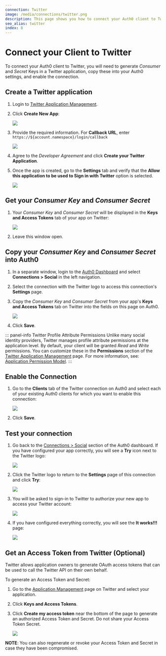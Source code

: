 ```yaml
---
connection: Twitter
image: /media/connections/twitter.png
description: This page shows you how to connect your Auth0 client to Twitter. You will need to generate keys, copy these into your Auth0 settings, and enable the connection.
seo_alias: twitter
index: 8
---
```


# Connect your Client to Twitter

To connect your Auth0 client to Twitter, you will need to generate *Consumer* and *Secret* Keys in a Twitter application, copy these into your Auth0 settings, and enable the connection.

## Create a Twitter application

1. Login to [Twitter Application Management](https://apps.twitter.com/).

2. Click **Create New App**:

    ![](/media/articles/connections/social/twitter/twitter-api-1.png)

3. Provide the required information. For **Callback URL**, enter `https://${account.namespace}/login/callback`

    ![](/media/articles/connections/social/twitter/twitter-api-2.png)

4. Agree to the *Developer Agreement* and click **Create your Twitter Application**.

5. Once the app is created, go to the **Settings** tab and verify that the **Allow this application to be used to Sign in with Twitter** option is selected.

    ![](/media/articles/connections/social/twitter/twitter-api-3.png)

## Get your *Consumer Key* and *Consumer Secret*

1. Your *Consumer Key* and *Consumer Secret* will be displayed in the **Keys and Access Tokens** tab of your app on Twitter:

    ![](/media/articles/connections/social/twitter/twitter-api-4.png)

2. Leave this window open.

## Copy your *Consumer Key* and *Consumer Secret* into Auth0

1. In a separate window, login to the [Auth0 Dashboard](${manage_url}) and select **Connections > Social** in the left navigation.

2. Select the connection with the Twitter logo to access this connection's **Settings** page.

3. Copy the *Consumer Key* and *Consumer Secret* from your app's **Keys and Access Tokens** tab on Twitter into the fields on this page on Auth0.

    ![](/media/articles/connections/social/twitter/twitter-api-5.png)

4. Click **Save**.

::: panel-info Twitter Profile Attribute Permissions
Unlike many social identity providers, Twitter manages profile attribute permissions at the application level. By default, your client will be granted *Read* and *Write* permissions. You can customize these in the **Permissions** section of the [Twitter Application Management](https://apps.twitter.com) page. For more information, see: [Application Permission Model](https://dev.twitter.com/oauth/overview/application-permission-model).
:::

## Enable the Connection

1. Go to the **Clients** tab of the Twitter connection on Auth0 and select each of your existing Auth0 clients for which you want to enable this connection:

    ![](/media/articles/connections/social/twitter/twitter-api-6.png)

2. Click **Save**.

## Test your connection

1. Go back to the [Connections > Social](${manage_url}/#/conncetions/social) section of the Auth0 dashboard. If you have configured your app correctly, you will see a **Try** icon next to the Twitter logo:

    ![](/media/articles/connections/social/twitter/twitter-api-7.png)

2. Click the Twitter logo to return to the **Settings** page of this connection and click **Try**:

    ![](/media/articles/connections/social/twitter/twitter-api-8.png)

3. You will be asked to sign-in to Twitter to authorize your new app to access your Twitter account:

    ![](/media/articles/connections/social/twitter/twitter-api-9.png)

4. If you have configured everything correctly, you will see the **It works!!!** page:

    ![](/media/articles/connections/social/twitter/twitter-api-10.png)

## Get an Access Token from Twitter (Optional)

Twitter allows application owners to generate OAuth access tokens that can be used to call the Twitter API on their own behalf. 

To generate an Access Token and Secret:  

1. Go to the [Application Management](https://apps.twitter.com) page on Twitter and select your application.

2. Click **Keys and Access Tokens**.

3. Click **Create my access token** near the bottom of the page to generate an authorized Access Token and Secret. Do not share your Access Token Secret.

    ![](/media/articles/connections/social/twitter/twitter-api-11.png)

**NOTE**: You can also regenerate or revoke your Access Token and Secret in case they have been compromised.
